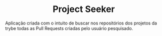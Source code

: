 <h1 align="center">Project Seeker</h1>

Aplicação criada com o intuito de buscar nos repositórios dos projetos da trybe todas as Pull Requests criadas pelo usuário pesquisado.